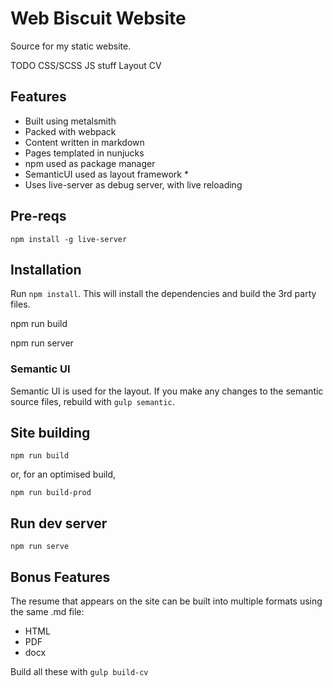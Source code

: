 # Web Biscuit Website

Source for my static website.

TODO
CSS/SCSS
JS stuff
Layout
CV

## Features
- Built using metalsmith
- Packed with webpack
- Content written in markdown
- Pages templated in nunjucks
- npm used as package manager
- SemanticUI used as layout framework *
- Uses live-server as debug server, with live reloading

## Pre-reqs

`npm install -g live-server`

## Installation

Run `npm install`. This will install the dependencies and build the 3rd party files.

npm run build

npm run server




### Semantic UI

Semantic UI is used for the layout. If you make any changes to the semantic source files, rebuild with `gulp semantic`.

## Site building
`npm run build`

or, for an optimised build, 

`npm run build-prod`

## Run dev server

`npm run serve`

## Bonus Features
The resume that appears on the site can be built into multiple formats using the same .md file:
- HTML
- PDF
- docx

Build all these with `gulp build-cv`